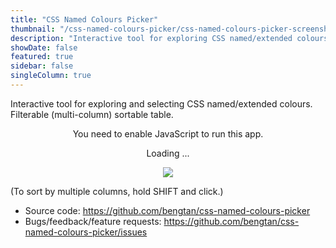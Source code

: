 ```yaml
---
title: "CSS Named Colours Picker"
thumbnail: "/css-named-colours-picker/css-named-colours-picker-screenshot.png"
description: "Interactive tool for exploring CSS named/extended colours. Filterable (multi-column) sortable table widget. Useful for choosing colours for web development."
showDate: false
featured: true
sidebar: false
singleColumn: true
---
```


Interactive tool for exploring and selecting CSS named/extended colours. Filterable (multi-column) sortable table.

<div id="root" class="css-named-colours-picker">
    <div style="text-align: center;">
    <noscript>You need to enable JavaScript to run this app.</noscript>
    <p>Loading ...</p>
    <p><img src="/images/Loading_indicator.gif" /></p>
    </div>
</div>
<script src="dist/main.js"></script>

(To sort by multiple columns, hold SHIFT and click.)

* Source code: https://github.com/bengtan/css-named-colours-picker
* Bugs/feedback/feature requests: https://github.com/bengtan/css-named-colours-picker/issues
